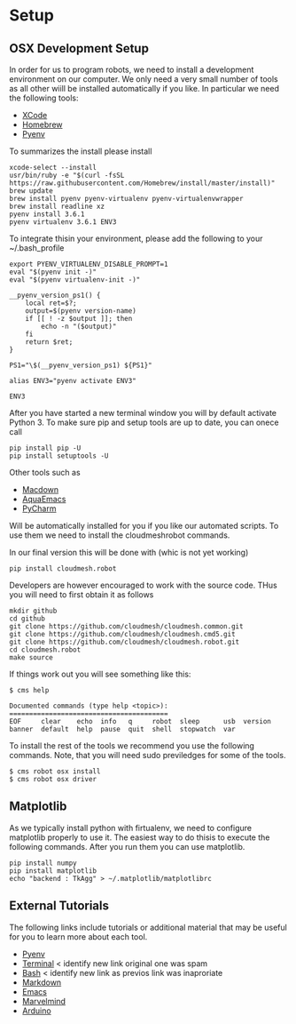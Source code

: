 # Setup

## OSX Development Setup

In order for us to program robots, we need to install a development environment on our computer. We only need a very small number of tools as all other wiill be installed automatically if you like.
In particular we need the following tools:

* [XCode](https://cloudmesh.github.io/classes/lesson/prg/pyenv.html?highlight=xcode#install-pyenv-on-osxhttps://cloudmesh.github.io/classes/lesson/prg/pyenv.html?highlight=xcode#install-pyenv-on-osx)
* [Homebrew](https://brew.sh)
* [Pyenv](https://cloudmesh.github.io/classes/lesson/prg/pyenv.html?highlight=xcode#install-pyenv-on-osxhttps://cloudmesh.github.io/classes/lesson/prg/pyenv.html?highlight=xcode#install-pyenv-on-osx)

To summarizes the install please install

	xcode-select --install
	usr/bin/ruby -e "$(curl -fsSL https://raw.githubusercontent.com/Homebrew/install/master/install)"
	brew update
	brew install pyenv pyenv-virtualenv pyenv-virtualenvwrapper
	brew install readline xz
	pyenv install 3.6.1
	pyenv virtualenv 3.6.1 ENV3
	
To integrate thisin your environment, please add the following to your ~/.bash_profile

	export PYENV_VIRTUALENV_DISABLE_PROMPT=1
	eval "$(pyenv init -)"
	eval "$(pyenv virtualenv-init -)"

	__pyenv_version_ps1() {
  		local ret=$?;
  		output=$(pyenv version-name)
  		if [[ ! -z $output ]]; then
    		echo -n "($output)"
  		fi
  		return $ret;
	}

	PS1="\$(__pyenv_version_ps1) ${PS1}"
	
	alias ENV3="pyenv activate ENV3"
	
	ENV3
	
	
After you have started a new terminal window you will by default activate Python 3. To make sure pip and setup tools are up to date, you can onece call

	pip install pip -U
	pip install setuptools -U

Other tools such as 

* [Macdown](https://macdown.uranusjr.com/)
* [AquaEmacs](http://aquamacs.org/download.shtml)
* [PyCharm](https://www.jetbrains.com/pycharm/download/#section=mac)

Will be automatically installed for you if you like our automated scripts. To use them we need to install the cloudmeshrobot commands. 

In our final version this will be done with (whic is not yet working)

	pip install cloudmesh.robot
	
Developers are however encouraged to work with the source code. THus you will need to first obtain it as follows

	mkdir github
	cd github
	git clone https://github.com/cloudmesh/cloudmesh.common.git
	git clone https://github.com/cloudmesh/cloudmesh.cmd5.git
	git clone https://github.com/cloudmesh/cloudmesh.robot.git
	cd cloudmesh.robot
	make source
	
If things work out you will see something like this:
	
	$ cms help

	Documented commands (type help <topic>):
	========================================
	EOF     clear    echo  info   q     robot  sleep      usb  version
	banner  default  help  pause  quit  shell  stopwatch  var

To install the rest of the tools we recommend you use the following commands.
Note, that you will need sudo previledges for some of the tools.

	$ cms robot osx install
	$ cms robot osx driver

## Matplotlib

As we typically install python with firtualenv, we need to configure matplotlib properly to use it. The easiest way to do thisis to execute the following commands. After you run them you can use matplotlib.

	pip install numpy
	pip install matplotlib
	echo "backend : TkAgg" > ~/.matplotlib/matplotlibrc

## External Tutorials

The following links include tutorials or additional material that may be useful for you to learn more about each tool.

* [Pyenv](https://github.com/pyenv/pyenv#how-it-works)
* [Terminal]() < identify new link original one was spam
* [Bash]() < identify new link as previos link was inaproriate
* [Markdown](https://blog.ghost.org/markdown/)
* [Emacs](http://oracc.museum.upenn.edu/doc/help/usingemacs/aquamacs/)
* [Marvelmind](http://marvelmind.com/) 
* [Arduino](https://www.arduino.cc/en/guide/macOSX)
